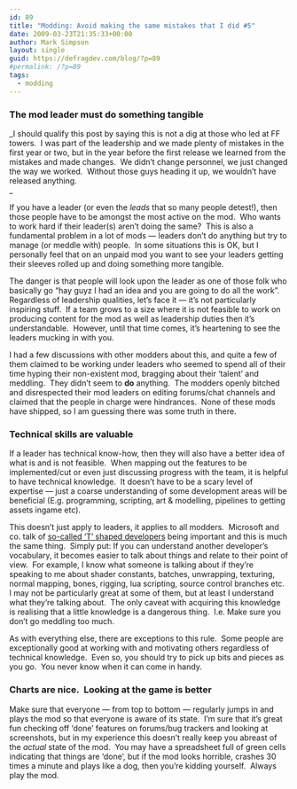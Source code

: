 ```yaml
---
id: 89
title: "Modding: Avoid making the same mistakes that I did #5"
date: 2009-03-23T21:35:33+00:00
author: Mark Simpson
layout: single
guid: https://defragdev.com/blog/?p=89
#permalink: /?p=89
tags:
  - modding
---
```

### The mod leader must do something tangible

_I should qualify this post by saying this is not a dig at those who led at FF towers.  I was part of the leadership and we made plenty of mistakes in the first year or two, but in the year before the first release we learned from the mistakes and made changes.  We didn&#8217;t change personnel, we just changed the way we worked.  Without those guys heading it up, we wouldn&#8217;t have released anything.  
_ 

If you have a leader (or even the <span style="font-style: italic;">leads</span> that so many people detest!), then those people have to be amongst the most active on the mod.  Who wants to work hard if their leader(s) aren&#8217;t doing the same?  This is also a fundamental problem in a lot of mods &#8212; leaders don&#8217;t do anything but try to manage (or meddle with) people.  In some situations this is OK, but I personally feel that on an unpaid mod you want to see your leaders getting their sleeves rolled up and doing something more tangible.

The danger is that people will look upon the leader as one of those folk who basically go &#8220;hay guyz I had an idea and you are going to do all the work&#8221;.  Regardless of leadership qualities, let&#8217;s face it &#8212; it&#8217;s not particularly inspiring stuff.  If a team grows to a size where it is not feasible to work on producing content for the mod as well as leadership duties then it&#8217;s understandable.  However, until that time comes, it&#8217;s heartening to see the leaders mucking in with you.

I had a few discussions with other modders about this, and quite a few of them claimed to be working under leaders who seemed to spend all of their time hyping their non-existent mod, bragging about their &#8216;talent&#8217; and meddling.  They didn&#8217;t seem to **do** anything.  The modders openly bitched and disrespected their mod leaders on editing forums/chat channels and claimed that the people in charge were hindrances.  None of these mods have shipped, so I am guessing there was some truth in there.

### Technical skills are valuable

If a leader has technical know-how, then they will also have a better idea of what is and is not feasible.  When mapping out the features to be implemented/cut or even just discussing progress with the team, it is helpful to have technical knowledge.  It doesn&#8217;t have to be a scary level of expertise &#8212; just a coarse understanding of some development areas will be beneficial (E.g. programming, scripting, art & modelling, pipelines to getting assets ingame etc).

This doesn&#8217;t just apply to leaders, it applies to all modders.  Microsoft and co. talk of [so-called &#8216;T&#8217; shaped developers](http://esj.com/articles/2005/09/20/careers-four-areas-for-building-skills-to-a-t.aspx) being important and this is much the same thing.  Simply put: If you can understand another developer&#8217;s vocabulary, it becomes easier to talk about things and relate to their point of view.  For example, I know what someone is talking about if they&#8217;re speaking to me about shader constants, batches, unwrapping, texturing, normal mapping, bones, rigging, lua scripting, source control branches etc.  I may not be particularly great at some of them, but at least I understand what they&#8217;re talking about.  The only caveat with acquiring this knowledge is realising that a little knowledge is a dangerous thing.  I.e. Make sure you don&#8217;t go meddling too much.

As with everything else, there are exceptions to this rule.  Some people are exceptionally good at working with and motivating others regardless of technical knowledge.  Even so, you should try to pick up bits and pieces as you go.  You never know when it can come in handy.

### Charts are nice.  Looking at the game is better

Make sure that everyone &#8212; from top to bottom &#8212; regularly jumps in and plays the mod so that everyone is aware of its state.  I&#8217;m sure that it&#8217;s great fun checking off &#8216;done&#8217; features on forums/bug trackers and looking at screenshots, but in my experience this doesn&#8217;t really keep you abreast of the _actual_ state of the mod.  You may have a spreadsheet full of green cells indicating that things are &#8216;done&#8217;, but if the mod looks horrible, crashes 30 times a minute and plays like a dog, then you&#8217;re kidding yourself.  Always play the mod.